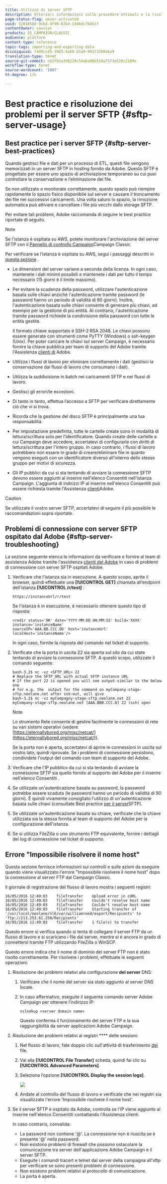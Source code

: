 ```yaml
---
title: Utilizzo di server SFTP
description: Ulteriori informazioni sulle procedure ottimali e la risoluzione dei problemi del server SFTP.
page-status-flag: never-activated
uuid: 5281058d-91bd-4f98-835d-1d46dc7b8b1f
contentOwner: sauviat
products: SG_CAMPAIGN/CLASSIC
audience: platform
content-type: reference
topic-tags: importing-and-exporting-data
discoiquuid: f449ccd5-3965-4ab8-b5a9-993f3260aba9
translation-type: tm+mt
source-git-commit: cb2fb5a338220c54aba96b510a7371e520c2189e
workflow-type: tm+mt
source-wordcount: '1007'
ht-degree: 11%

---
```



# Best practice e risoluzione dei problemi per il server SFTP {#sftp-server-usage}

## Best practice per i server SFTP {#sftp-server-best-practices}

Quando gestisci file e dati per un processo di ETL, questi file vengono memorizzati in un server SFTP in hosting fornito da Adobe. Questo SFTP è progettato per essere uno spazio di archiviazione temporaneo su cui puoi controllare la conservazione e l’eliminazione dei file.

Se non utilizzato o monitorato correttamente, questo spazio può riempire rapidamente lo spazio fisico disponibile sul server e causare il troncamento dei file nei successivi caricamenti. Una volta saturo lo spazio, la rimozione automatica può attivare e cancellare i file più vecchi dallo storage SFTP.

Per evitare tali problemi,  Adobe raccomanda di seguire le best practice riportate di seguito.

>[!NOTE]
>
>Se l&#39;istanza è ospitata su AWS, potete monitorare l&#39;archiviazione del server SFTP con il [Pannello di controllo Campaign](https://docs.adobe.com/content/help/en/control-panel/using/sftp-management/sftp-storage-management.html)Campaign Classic.
>
>Per verificare se l’istanza è ospitata su AWS, segui i passaggi descritti in [questa sezione](https://docs.adobe.com/content/help/it-IT/control-panel/using/faq.html#ims-org-id) .

* Le dimensioni del server variano a seconda della licenza. In ogni caso, mantenete i dati minimi possibili e mantenete i dati per tutto il tempo necessario (15 giorni è il limite massimo).
* Per evitare la scadenza della password, utilizzare l&#39;autenticazione basata sulle chiavi anziché l&#39;autenticazione tramite password (le password hanno un periodo di validità di 90 giorni). Inoltre, l&#39;autenticazione basata sulle chiavi consente di generare più chiavi, ad esempio per la gestione di più entità. Al contrario, l&#39;autenticazione tramite password richiede la condivisione della password con tutte le entità gestite.

   Il formato chiave supportato è SSH-2 RSA 2048. Le chiavi possono essere generate con strumenti come PyTTY (Windows) o ssh-keygen (Unix). Per poter caricare le chiavi sul server Campaign, è necessario fornire la chiave pubblica per  team di supporto del Adobe tramite l&#39;Assistenza [clienti di](https://helpx.adobe.com/enterprise/admin-guide.html/enterprise/using/support-for-experience-cloud.ug.html) Adobe.

* Utilizza i flussi di lavoro per eliminare correttamente i dati (gestisci la conservazione dai flussi di lavoro che consumano i dati).
* Utilizza la suddivisione in batch nei caricamenti SFTP e nei flussi di lavoro.
* Gestisci gli errori/le eccezioni.
* Di tanto in tanto, effettua l’accesso a SFTP per verificare direttamente ciò che vi si trova.
* Ricorda che la gestione del disco SFTP è principalmente una tua responsabilità.
* Per impostazione predefinita, tutte le cartelle create sono in modalità di lettura/scrittura solo per l’identificatore. Quando create delle cartelle a cui Campaign deve accedere, accertatevi di configurarle con diritti di lettura/scrittura per l&#39;intero gruppo. In caso contrario, i flussi di lavoro potrebbero non essere in grado di creare/eliminare file in quanto vengono eseguiti con un identificatore diverso all’interno dello stesso gruppo per motivi di sicurezza.
* Gli IP pubblici da cui si sta tentando di avviare la connessione SFTP devono essere aggiunti al inserire nell&#39;elenco Consentiti  nell&#39;istanza Campaign. L&#39;aggiunta di indirizzi IP al inserire nell&#39;elenco Consentiti  può essere richiesta tramite l&#39;Assistenza [clienti](https://helpx.adobe.com/enterprise/admin-guide.html/enterprise/using/support-for-experience-cloud.ug.html)Adobe.

>[!CAUTION]
>
>Se utilizzate il vostro server SFTP, accertatevi di seguire il più possibile le raccomandazioni sopra riportate.

## Problemi di connessione con  server SFTP ospitato dal Adobe {#sftp-server-troubleshooting}

La sezione seguente elenca le informazioni da verificare e fornire al team di assistenza  Adobe tramite l&#39;assistenza [clienti del Adobe](https://helpx.adobe.com/enterprise/admin-guide.html/enterprise/using/support-for-experience-cloud.ug.html) in caso di problemi di connessione con  server SFTP ospitati Adobe.

1. Verificare che l&#39;istanza sia in esecuzione. A questo scopo, aprite il browser, quindi effettuate una **[!UICONTROL GET]** chiamata all’endpoint dell’istanza **[!UICONTROL /r/test]** :

   ```
   https://instanceUrl/r/test
   ```

   Se l&#39;istanza è in esecuzione, è necessario ottenere questo tipo di risposta:

   ```
   <redir status='OK' date='YYYY-MM-DD HH:MM:SS' build='XXXX' instance='instanceName'
   sourceIP='AAA.BB.CCC.DD' host='instanceUrl' localHost='instanceName'/>
   ```

   In ogni caso, fornite la risposta del comando nel ticket di supporto.

1. Verificate che la porta in uscita 22 sia aperta sul sito da cui state tentando di avviare la connessione SFTP. A questo scopo, utilizzate il comando seguente:

   ```
   bash-3.2$ nc -vz <SFTP_URL> 22
   # Replace the SFTP_URL with actual SFTP instance URL
   # If the port 22 is opened you will see output similar to the below one
   # for e.g. the  output for the command on myCompany-stage-sftp.neolane.net after ssh-out, will give
   bash-3.2$ nc -vz myCompagny-stage-sftp.neolane.net 22
   myCompany-stage-sftp.neolane.net [AAA.BBB.CCC.D] 22 (ssh) open
   ```

   >[!NOTE]
   >
   >Lo strumento Rete consente di gestire facilmente le connessioni di rete su vari sistemi operativi (vedere [https://eternallybored.org/misc/netcat/](https://eternallybored.org/misc/netcat/)).

   Se la porta non è aperta, accertatevi di aprire le connessioni in uscita sul vostro lato, quindi riprovate. Se i problemi di connessione persistono, condividete l&#39;output del comando con  team di supporto del Adobe.

1. Verificare che l&#39;IP pubblico da cui si sta tentando di avviare la connessione SFTP sia quello fornito al supporto del Adobe  per il inserire nell&#39;elenco Consentiti .
1. Se utilizzate un&#39;autenticazione basata su password, la password potrebbe essere scaduta (le password hanno un periodo di validità di 90 giorni). È quindi vivamente consigliato l&#39;utilizzo di un&#39;autenticazione basata sulle chiavi (consultate Best practice [per il server](#sftp-server-best-practices)SFTP).
1. Se utilizzate un&#39;autenticazione basata su chiave, verificate che la chiave utilizzata sia la stessa fornita al team di supporto del Adobe  per la configurazione dell&#39;istanza.
1. Se si utilizza FileZilla o uno strumento FTP equivalente, fornire i dettagli dei log di connessione nel ticket di supporto.

## Errore &quot;Impossibile risolvere il nome host&quot;

Questa sezione fornisce informazioni sui controlli e sulle azioni da eseguire quando viene visualizzato l&#39;errore &quot;Impossibile risolvere il nome host&quot; dopo la connessione al server FTP dal Campaign Classic.

Il giornale di registrazione del flusso di lavoro mostra i seguenti registri:

```
16/05/2016 12:49:03    fileTransfer    Upload error in cURL
16/05/2016 12:49:03    fileTransfer    Couldn't resolve host name
16/05/2016 12:49:03    fileTransfer    Couldn't resolve host name
16/05/2016 12:49:03    fileTransfer    Starting transfer of '/usr/local/neolane/nl6/var/williamreed/export/Recipients' to 'ftp://213.253.61.250/Recipients'
16/05/2016 12:49:03    fileTransfer    1 file(s) to transfer
```

Questo errore si verifica quando si tenta di collegare il server FTP da un flusso di lavoro e si scaricano i file dal server, mentre si è ancora in grado di connettersi tramite FTP utilizzando FileZilla o WinSCP.

Questo errore indica che il nome di dominio del server FTP non è stato risolto correttamente. Per risolvere i problemi, effettuate le seguenti operazioni:

1. Risoluzione dei problemi relativi alla configurazione **del server** DNS:

   1. Verificare che il nome del server sia stato aggiunto al server DNS locale.
   1. In caso affermativo, eseguite il seguente comando  server Adobe Campaign per ottenere l’indirizzo IP:

      `nslookup <server domain name>`

      Questo conferma il funzionamento del server FTP e la sua raggiungibilità da  server applicazioni Adobe Campaign.

1. Risoluzione dei problemi relativi ai registri **** delle sessioni:

   1. Nel flusso di lavoro, fate doppio clic sull&#39;attività di trasferimento [dei](../../workflow/using/file-transfer.md) file.
   1. Vai alla **[!UICONTROL File Transfer]** scheda, quindi fai clic su **[!UICONTROL Advanced Parameters]**.
   1. Seleziona l’opzione **[!UICONTROL Display the session logs]**.

      ![](assets/sftp-error-display-logs.png)

   1. Andate al controllo del flusso di lavoro e verificate che nei registri sia visualizzato l&#39;errore &#39;Impossibile risolvere il nome host&#39;.

1. Se il server SFTP è ospitato da  Adobe, controlla se l&#39;IP viene aggiunto al inserire nell&#39;elenco Consentiti  contattando l&#39;Assistenza clienti.

   In caso contrario, convalida:

   * La password non contiene &#39;@&#39;. La connessione non è riuscita se è presente &#39;@&#39; nella password.
   * Non esistono problemi di firewall che possono ostacolare la comunicazione tra  server dell&#39;applicazione Adobe Campaign e il server SFTP.
   * Eseguite i comandi tracert e telnet dal server della campagna all&#39;sftp per verificare se sono presenti problemi di connessione.
   * Non esistono problemi relativi al protocollo di comunicazione.
   * La porta è aperta.
